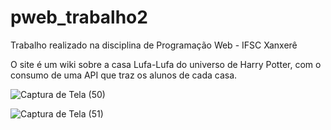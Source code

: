 # pweb_trabalho2

Trabalho realizado na disciplina de Programação Web - IFSC Xanxerê

O site é um wiki sobre a casa Lufa-Lufa do universo de Harry Potter, com o consumo de uma API que traz os alunos de cada casa.

![Captura de Tela (50)](https://user-images.githubusercontent.com/62672021/97170634-c8564000-176a-11eb-88a4-cdd04c438de4.png)

![Captura de Tela (51)](https://user-images.githubusercontent.com/62672021/97170718-eae85900-176a-11eb-90fd-e42f76c53cbb.png)

